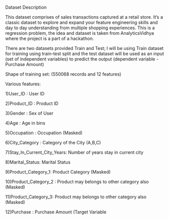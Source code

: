 Dataset Description


This dataset comprises of sales transactions captured at a retail store. It’s a classic dataset to explore and expand your feature engineering skills and day to day understanding from multiple shopping experiences. This is a regression problem, the idea and dataset is taken from AnalyticsVidhya where the project is a part of a hackathon.

There are two datasets provided Train and Test; I will be using Train dataset for training using train-test split and the test dataset will be used as an input (set of independent variables) to predict the output (dependent variable -Purchase Amount)

Shape of training set: (550068 records and 12 features)

Various features:

1)User_ID : User ID

2)Product_ID : Product ID

3)Gender : Sex of User

4)Age : Age in bins

5)Occupation : Occupation (Masked)

6)City_Category : Category of the City (A,B,C)

7)Stay_In_Current_City_Years: Number of years stay in current city

8)Marital_Status: Marital Status

9)Product_Category_1: Product Category (Masked)

10)Product_Category_2 : Product may belongs to other category also (Masked)

11)Product_Category_3: Product may belongs to other category also (Masked)

12)Purchase : Purchase Amount (Target Variable
